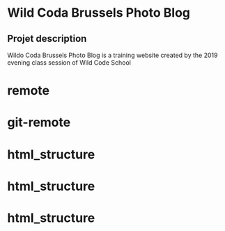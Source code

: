 # Wild Coda Brussels Photo Blog
## Projet description
Wildo Coda Brussels Photo Blog is a training website created by the 2019 evening class session of Wild Code School
 
# remote
# git-remote
# html_structure
# html_structure
# html_structure
